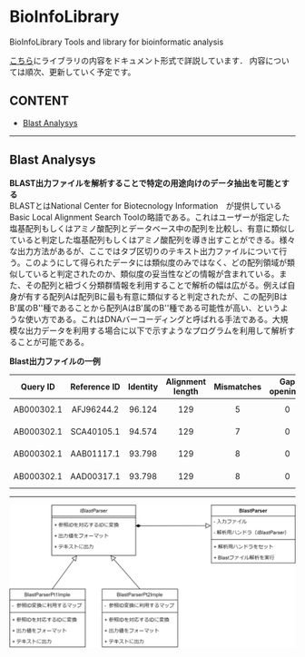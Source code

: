 BioInfoLibrary
=========================

BioInfoLibrary
Tools and library for bioinformatic analysis

[こちら](https://wyink.github.io/BioInfoLibDoc/annotated.html)にライブラリの内容をドキュメント形式で詳説しています．
内容については順次、更新していく予定です。

## CONTENT
- [Blast Analysys](#blast-analysys)

* * *

## Blast Analysys
**BLAST出力ファイルを解析することで特定の用途向けのデータ抽出を可能とする**</br>
BLASTとはNational Center for Biotecnology Information　が提供しているBasic Local Alignment Search Toolの略語である。これはユーザーが指定した塩基配列もしくはアミノ酸配列とデータベース中の配列を比較し、有意に類似していると判定した塩基配列もしくはアミノ酸配列を導き出すことができる。様々な出力方法があるが、ここではタブ区切りのテキスト出力ファイルについて行う。このようにして得られたデータには類似度のみではなく、どの配列領域が類似していると判定されたのか、類似度の妥当性などの情報が含まれている。また、その配列と紐づく分類群情報を利用することで解析の幅は広がる。例えば自身が有する配列Aは配列Bに最も有意に類似すると判定されたが、この配列BはB'属のB''種であることから配列AはB'属のB''種である可能性が高い、というような使い方である。これはDNAバーコーディングと呼ばれる手法である。大規模な出力データを利用する場合に以下で示すようなプログラムを利用して解析することが可能である。

**Blast出力ファイルの一例**

|  Query ID |  Reference ID  |  Identity  |  Alignment length  |  Mismatches  |  Gap openings  |  Query Start |  Query End  |  Reference Start   |  Reference End  | Evalue | bit Score|
| :----: | :----: | :----: | :----: | :----: | :----: | :----: | :----: | :----: | :----: | :----: | :----: |
| AB000302.1 | AFJ96244.2 | 96.124 | 129 | 5 | 0 | 154 | 282 | 1 | 129 | 1.72e-54 | 211 |
| AB000302.1 | SCA40105.1 | 94.574 | 129 | 7 | 0 | 154 | 282 | 1 | 129 | 3.72e-51 | 200 |
| AB000302.1 | AAB01117.1 | 93.798 | 129 | 8 | 0 | 154 | 282 | 1 | 129 | 1.34e-50 | 198 |
| AB000302.1 | AAD00317.1 | 93.798 | 129 | 8 | 0 | 154 | 282 | 1 | 129 | 4.81e-50 | 196 |

* * * 
![BlastParserのUML図](https://github.com/wyink/BioInfoLibrary/blob/master/BioInfoLibrary/Picture/BlastParser.png)


